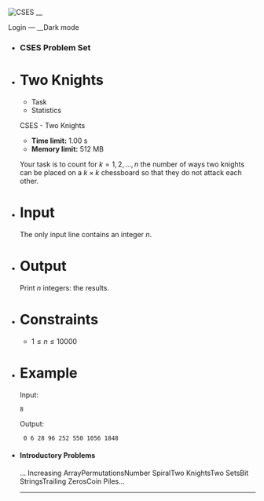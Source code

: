 ![CSES](/logo.png?1) __

Login — __Dark mode

- ### CSES Problem Set
- # Two Knights
  
  * Task
  * Statistics
  
  CSES - Two Knights
  
  * **Time limit:** 1.00 s
  * **Memory limit:** 512 MB
  
  Your task is to count for $k=1,2,\ldots,n$ the number of ways two knights can
  be placed on a $k \times k$ chessboard so that they do not attack each other.
- # Input
  
  The only input line contains an integer $n$.
- # Output
  
  Print $n$ integers: the results.
- # Constraints
  
  * $1 \le n \le 10000$
- # Example
  
  Input:
  
  ``` 
  8 
  ```
  
  Output:
  
  ```
   0 6 28 96 252 550 1056 1848 
  ```
- #### Introductory Problems
  
  ... Increasing ArrayPermutationsNumber SpiralTwo KnightsTwo SetsBit
  StringsTrailing ZerosCoin Piles...
  
  * * *